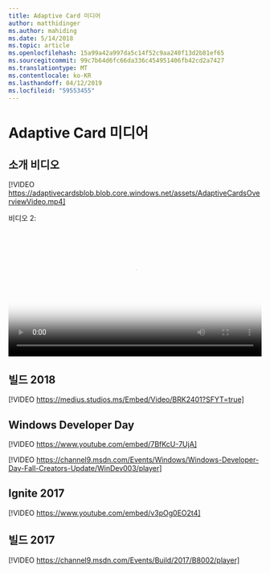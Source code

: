 ```yaml
---
title: Adaptive Card 미디어
author: matthidinger
ms.author: mahiding
ms.date: 5/14/2018
ms.topic: article
ms.openlocfilehash: 15a99a42a997da5c14f52c9aa240f13d2b81ef65
ms.sourcegitcommit: 99c7b64d6fc66da336c454951406fb42cd2a7427
ms.translationtype: MT
ms.contentlocale: ko-KR
ms.lasthandoff: 04/12/2019
ms.locfileid: "59553455"
---
```

# <a name="adaptive-cards-media"></a>Adaptive Card 미디어

## <a name="introduction-video"></a>소개 비디오

[!VIDEO https://adaptivecardsblob.blob.core.windows.net/assets/AdaptiveCardsOverviewVideo.mp4]

비디오 2:

<video controls width="100%" poster="../content/videoposter.png">
    <source src="https://adaptivecardsblob.blob.core.windows.net/assets/AdaptiveCardsOverviewVideo.mp4" type="video/mp4">
</video>

## <a name="build-2018"></a>빌드 2018

[!VIDEO https://medius.studios.ms/Embed/Video/BRK2401?SFYT=true]

## <a name="windows-developer-day"></a>Windows Developer Day

[!VIDEO https://www.youtube.com/embed/7BfKcU-7UjA]

[!VIDEO https://channel9.msdn.com/Events/Windows/Windows-Developer-Day-Fall-Creators-Update/WinDev003/player]

## <a name="ignite-2017"></a>Ignite 2017

[!VIDEO https://www.youtube.com/embed/v3pOg0EO2t4]

## <a name="build-2017"></a>빌드 2017 

[!VIDEO https://channel9.msdn.com/Events/Build/2017/B8002/player]

